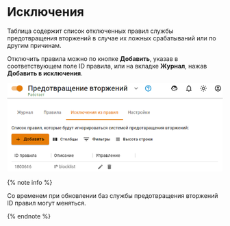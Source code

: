 # Исключения

Таблица содержит список отключенных правил службы предотвращения вторжений в случае их ложных срабатываний или по другим причинам.

Отключить правила можно по кнопке **Добавить**, указав в соответствующем поле ID правила, или на вкладке **Журнал**, нажав **Добавить в исключения**. 

![](../../../../_images/exception-rules.png)

{% note info %}

Со временем при обновлении баз службы предотвращения вторжений ID правил могут меняться.

{% endnote %}

